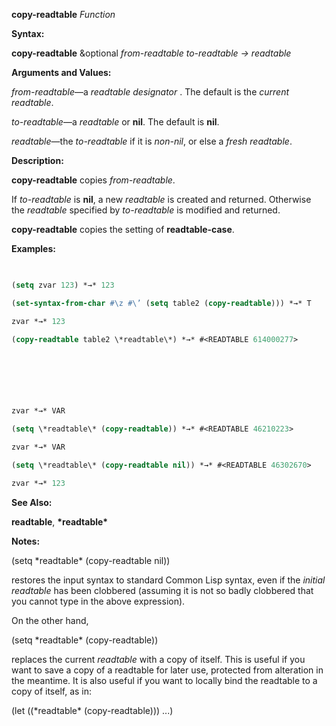 **copy-readtable** *Function* 



**Syntax:** 



**copy-readtable** &amp;optional *from-readtable to-readtable → readtable* 



**Arguments and Values:** 



*from-readtable*—a *readtable designator* . The default is the *current readtable*. 



*to-readtable*—a *readtable* or **nil**. The default is **nil**. 



*readtable*—the *to-readtable* if it is *non-nil*, or else a *fresh readtable*. 



**Description:** 



**copy-readtable** copies *from-readtable*. 



If *to-readtable* is **nil**, a new *readtable* is created and returned. Otherwise the *readtable* specified by *to-readtable* is modified and returned. 



**copy-readtable** copies the setting of **readtable-case**. 



**Examples:**
```lisp
 

(setq zvar 123) *→* 123 

(set-syntax-from-char #\z #\’ (setq table2 (copy-readtable))) *→* T 

zvar *→* 123 

(copy-readtable table2 \*readtable\*) *→* #<READTABLE 614000277> 



 

 

zvar *→* VAR 

(setq \*readtable\* (copy-readtable)) *→* #<READTABLE 46210223> 

zvar *→* VAR 

(setq \*readtable\* (copy-readtable nil)) *→* #<READTABLE 46302670> 

zvar *→* 123 


```
**See Also:** 



**readtable**, **\*readtable\*** 



**Notes:** 



(setq \*readtable\* (copy-readtable nil)) 



restores the input syntax to standard Common Lisp syntax, even if the *initial readtable* has been clobbered (assuming it is not so badly clobbered that you cannot type in the above expression). 



On the other hand, 



(setq \*readtable\* (copy-readtable)) 



replaces the current *readtable* with a copy of itself. This is useful if you want to save a copy of a readtable for later use, protected from alteration in the meantime. It is also useful if you want to locally bind the readtable to a copy of itself, as in: 



(let ((\*readtable\* (copy-readtable))) ...) 



